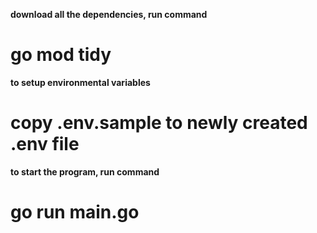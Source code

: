 **download all the dependencies, run command**
# go mod tidy

**to setup environmental variables**
# copy .env.sample to newly created .env file

**to start the program, run command**
# go run main.go
